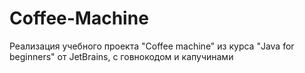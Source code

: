 # Coffee-Machine
Реализация учебного проекта "Coffee machine" из курса "Java for beginners" от JetBrains,
с говнокодом и капучинами
